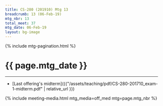 ```yaml
---
title: CS-280 (201910) Mtg 13
breadcrumb: 13 (06-Feb-19)
mtg_nbr: 13
total_meet: 37
mtg_date: 06-Feb-19
layout: bg-image
---
```

{% include mtg-pagination.html %}
<h1 class="text-center">{{ page.mtg_date }}</h1>
<hr />

* [Last offering's midterm]({{"/assets/teaching/pdf/CS-280-201710_exam-1-midterm.pdf" | relative_url }})

{% include meeting-media.html mtg_media=off_med mtg=page.mtg_nbr %}
